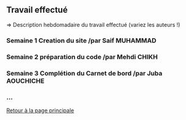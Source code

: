 ## Travail effectué 

=> Description hebdomadaire du travail effectué (variez les auteurs !)

### Semaine 1 Creation du site /par Saif MUHAMMAD
### Semaine 2 préparation du code /par Mehdi CHIKH 
### Semaine 3 Complétion du Carnet de bord /par Juba AOUCHICHE
### ...

<a href="index.html"> Retour à la page principale </a>
